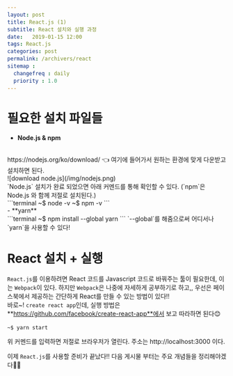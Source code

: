 ```yaml
---
layout: post
title: React.js (1)
subtitle: React 설치와 실행 과정
date:   2019-01-15 12:00
tags: React.js
categories: post
permalink: /archivers/react
sitemap :
  changefreq : daily
  priority : 1.0
---
```

# 필요한 설치 파일들
- **Node.js & npm**  
<br>
https://nodejs.org/ko/download/ &#128072; 여기에 들어가서 원하는 환경에 맞게 다운받고 설치하면 된다.<br>  
![download node.js](/img/nodejs.png)  
<br>
`Node.js` 설치가 완료 되었으면 아래 커멘드를 통해 확인할 수 있다.  
(`npm`은 Node.js 와 함께 저절로 설치된다.)  
<br>
```terminal
~$ node -v
~$ npm -v
```
<br>
- **yarn**  
<br>
```terminal
~$ npm install --global yarn
```
`--global`를 해줌으로써 어디서나 `yarn`을 사용할 수 있다!

# React 설치 + 실행
`React.js`를 이용하려면 React 코드를 Javascript 코드로 바꿔주는 툴이 필요한데, 이는 `Webpack`이 있다. 하지만 `Webpack`은 나중에 자세하게 공부하기로 하고,, 우선은 페이스북에서 제공하는 간단하게 React를 만들 수 있는 방법이 있다!!  
바로~! `create react app`인데, 실행 방법은 **https://github.com/facebook/create-react-app**에서 보고 따라하면 된다&#128522;  
```terminal
~$ yarn start
```
위 커멘드를 입력하면 저절로 브라우저가 열린다. 주소는 http://localhost:3000 이다.

이제 `React.js`를 사용할 준비가 끝났다!! 다음 게시물 부터는 주요 개념들을 정리해야겠다&#128588;&#127881;